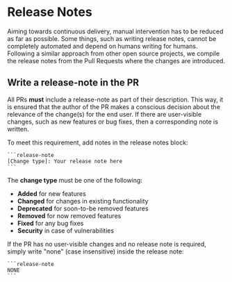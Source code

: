 # Release Notes
Aiming towards continuous delivery, manual intervention has to be reduced as far as possible. Some things, such as writing release notes, cannot be completely automated and depend on humans writing for humans. Following a similar approach from other open source projects, we compile the release notes from the Pull Requests where the changes are introduced.

## Write a release-note in the PR

All PRs __must__ include a release-note as part of their description. This way, it is ensured that the author of the PR makes a conscious decision about the relevance of the change(s) for the end user. If there are user-visible changes, such as new features or bug fixes, then a corresponding note is written.

To meet this requirement, add notes in the release notes block:

    ```release-note
    [Change type]: Your release note here
    ```

The __change type__ must be one of the following:

* __Added__ for new features
* __Changed__ for changes in existing functionality
* __Deprecated__ for soon-to-be removed features
* __Removed__ for now removed features
* __Fixed__ for any bug fixes
* __Security__ in case of vulnerabilities

If the PR has no user-visible changes and no release note is required, simply write "none" (case insensitive) inside the release note:

    ```release-note
    NONE
    ```
